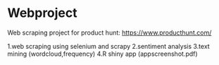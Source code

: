 # Webproject
Web scraping project for product hunt:
https://www.producthunt.com/

1.web scraping using selenium and scrapy
2.sentiment analysis
3.text mining (wordcloud,frequency)
4.R shiny app (appscreenshot.pdf)

